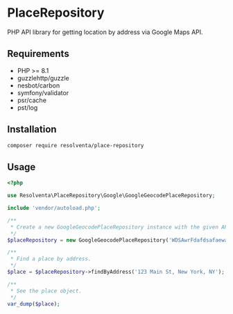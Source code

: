 # PlaceRepository
PHP API library for getting location by address via Google Maps API.

## Requirements
* PHP >= 8.1
* guzzlehttp/guzzle
* nesbot/carbon
* symfony/validator
* psr/cache
* pst/log

## Installation

```bash
composer require resolventa/place-repository
```

## Usage
```php
<?php

use Resolventa\PlaceRepository\Google\GoogleGeocodePlaceRepository;

include 'vendor/autoload.php';

/**
 * Create a new GoogleGeocodePlaceRepository instance with the given API key and default settings.
 */
$placeRepository = new GoogleGeocodePlaceRepository('WDSAwrFdafdsafaewaeadR234', new Psr\Log\NullLogger());

/**
 * Find a place by address.
 */
$place = $placeRepository->findByAddress('123 Main St, New York, NY');

/**
 * See the place object.
 */
var_dump($place);
```
